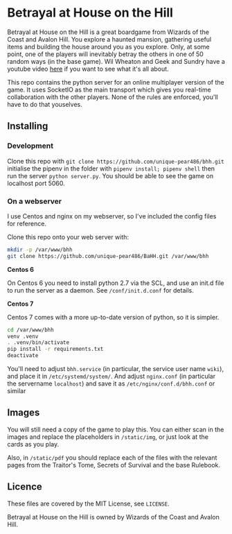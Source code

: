 # Betrayal at House on the Hill
Betrayal at House on the Hill is a great boardgame from Wizards of the Coast and Avalon Hill.
You explore a haunted mansion, gathering useful items and building the house around you as you explore. Only, at some point,
one of the players will inevitably betray the others in one of 50 random ways (in the base game). Wil Wheaton and Geek and Sundry
have a youtube video [here](https://www.youtube.com/watch?v=MINNKyE4fjs) if you want to see what it's all about.

This repo contains the python server for an online multiplayer version of the game. It uses SocketIO as the main transport
which gives you real-time collaboration with the other players. None of the rules are enforced, you'll have to do that 
youselves.

## Installing
### Development
Clone this repo with `git clone https://github.com/unique-pear486/bhh.git` initialise the pipenv in the folder with
`pipenv install; pipenv shell` then run the server `python server.py`. You should be able to see the game on localhost port 5060.

### On a webserver
I use Centos and nginx on my webserver, so I've included the config files for reference.

Clone this repo onto your web server with:
```sh
mkdir -p /var/www/bhh
git clone https://github.com/unique-pear486/BaHH.git /var/www/bhh
```

**Centos 6**

On Centos 6 you need to install python 2.7 via the SCL, and use an init.d file to run the server as a daemon.
See `/conf/init.d.conf` for details.

**Centos 7**

Centos 7 comes with a more up-to-date version of python, so it is simpler.
```sh
cd /var/www/bhh
venv .venv
. .venv/bin/activate
pip install -r requirements.txt
deactivate
```

You'll need to adjust `bhh.service` (in particular, the service user name `wiki`), and place it in `/etc/systemd/system/`.
And adjust `nginx.conf` (in particular the servername `localhost`) and save it as `/etc/nginx/conf.d/bhh.conf` or similar

## Images
You will still need a copy of the game to play this. You can either scan in the images and replace the placeholders in
`/static/img`, or just look at the cards as you play.

Also, in `/static/pdf` you should replace each of the files with the relevant pages from the Traitor's Tome, Secrets of Survival
and the base Rulebook.

## Licence
These files are covered by the MIT License, see `LICENSE`.

Betrayal at House on the Hill is owned by Wizards of the Coast and Avalon Hill.
